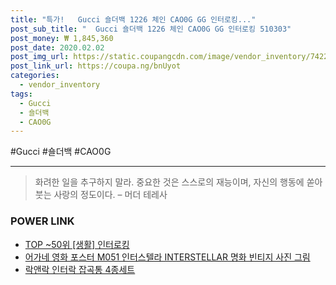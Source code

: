 ```yaml
--- 
title: "특가!   Gucci 숄더백 1226 체인 CAO0G GG 인터로킹..." 
post_sub_title: "  Gucci 숄더백 1226 체인 CAO0G GG 인터로킹 510303" 
post_money: ₩ 1,845,360 
post_date: 2020.02.02 
post_img_url: https://static.coupangcdn.com/image/vendor_inventory/7422/c049b2141c73fbba3e227975f6877a40e9963fb3d03bbd06af6a517dc0d5.jpg 
post_link_url: https://coupa.ng/bnUyot 
categories: 
  - vendor_inventory 
tags: 
  - Gucci 
  - 숄더백 
  - CAO0G 
--- 
```

  #Gucci #숄더백 #CAO0G 
<hr> 

> 화려한 일을 추구하지 말라. 중요한 것은 스스로의 재능이며, 자신의 행동에 쏟아 붓는 사랑의 정도이다. – 머더 테레사 


### POWER LINK

* <a href="https://blog.naver.com/an0733/221793230339" target="_blank"> TOP ~50위 [생활] 인터로킹</a>
* <a href="https://blog.naver.com/santokki14/221785402592" target="_blank">어가네 영화 포스터 M051 인터스텔라 INTERSTELLAR 명화 빈티지 사진 그림</a>
* <a href="https://blog.naver.com/an0733/221785474091" target="_blank">락앤락 인터락 잡곡통 4종세트</a>
